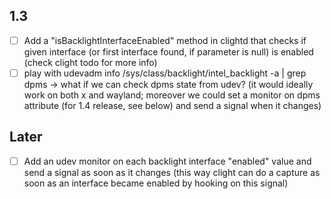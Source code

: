 ## 1.3
- [ ] Add a "isBacklightInterfaceEnabled" method in clightd that checks if given interface (or first interface found, if parameter is null) is enabled (check clight todo for more info)
- [ ] play with udevadm info /sys/class/backlight/intel_backlight -a | grep dpms -> what if we can check dpms state from udev? (it would ideally work on both x and wayland; moreover we could set a monitor on dpms attribute (for 1.4 release, see below) and send a signal when it changes)

## Later
- [ ] Add an udev monitor on each backlight interface "enabled" value and send a signal as soon as it changes (this way clight can do a capture as soon as an interface became enabled by hooking on this signal)

